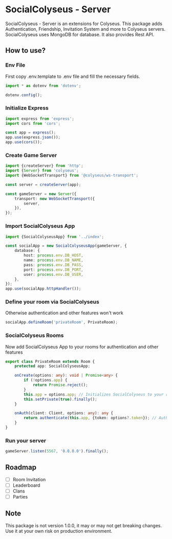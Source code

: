 # SocialColyseus - Server

SocialColyseus - Server is an extensions for Colyseus. This package adds Authentication, Friendship, Invitation System
and more to Colyseus servers. SocialColyseus uses MongoDB for database. It also provides Rest API.

## How to use?

### Env File

First copy .env.template to .env file and fill the necessary fields.

```typescript
import * as dotenv from 'dotenv';

dotenv.config();
```

### Initialize Express

```typescript
import express from 'express';
import cors from 'cors';

const app = express();
app.use(express.json());
app.use(cors());
```

### Create Game Server

```typescript
import {createServer} from 'http';
import {Server} from 'colyseus';
import {WebSocketTransport} from '@colyseus/ws-transport';

const server = createServer(app);

const gameServer = new Server({
    transport: new WebSocketTransport({
        server,
    }),
});
```

### Import SocialColyseus App

```typescript
import {SocialColyseusApp} from '../index';

const socialApp = new SocialColyseusApp(gameServer, {
    database: {
        host: process.env.DB_HOST,
        name: process.env.DB_NAME,
        pass: process.env.DB_PASS,
        port: process.env.DB_PORT,
        user: process.env.DB_USER,
    },
});
app.use(socialApp.httpHandler());
```

### Define your room via SocialColyseus

Otherwise authentication and other features won't work

```typescript
socialApp.defineRoom('privateRoom', PrivateRoom);
```

### SocialColyseus Rooms

Now add SocialColyseus App to your rooms for authentication and other features

```typescript
export class PrivateRoom extends Room {
    protected app: SocialColyseusApp;

    onCreate(options: any): void | Promise<any> {
        if (!options.app) {
            return Promise.reject();
        }
        this.app = options.app; // Initializes SocialColyseus to your room
        this.setPrivate(true).finally();
    }

    onAuth(client: Client, options: any): any {
        return authenticate(this.app, {token: options?.token}); // Authenticates your user via token
    }
}
```

### Run your server

```typescript
gameServer.listen(5567, '0.0.0.0').finally();
```

## Roadmap

- [ ] Room Invitation
- [ ] Leaderboard
- [ ] Clans
- [ ] Parties

## Note

This package is not version 1.0.0, it may or may not get breaking changes. Use it at your own risk on production
environment.

